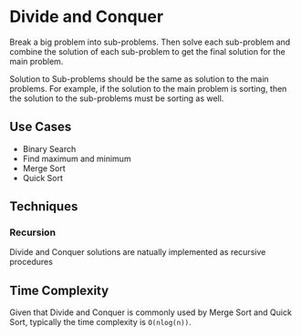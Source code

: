 # Divide and Conquer

Break a big problem into sub-problems. Then solve each sub-problem and combine the solution of each sub-problem to get the final solution for the main problem.

Solution to Sub-problems should be the same as solution to the main problems. For example, if the solution to the main problem is sorting, then the solution to the sub-problems must be sorting as well.

## Use Cases

- Binary Search
- Find maximum and minimum
- Merge Sort
- Quick Sort

## Techniques

### Recursion

Divide and Conquer solutions are natually implemented as recursive procedures

## Time Complexity

Given that Divide and Conquer is commonly used by Merge Sort and Quick Sort, typically the time complexity is `O(nlog(n))`.